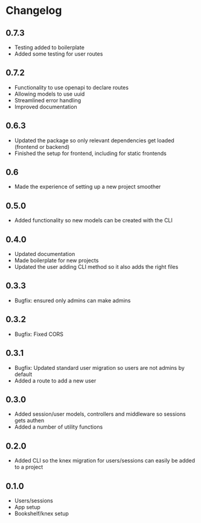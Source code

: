 # Changelog

## 0.7.3
- Testing added to boilerplate
- Added some testing for user routes

## 0.7.2
- Functionality to use openapi to declare routes
- Allowing models to use uuid
- Streamlined error handling
- Improved documentation

## 0.6.3
- Updated the package so only relevant dependencies get loaded (frontend or backend)
- Finished the setup for frontend, including for static frontends

## 0.6
- Made the experience of setting up a new project smoother

## 0.5.0
- Added functionality so new models can be created with the CLI

## 0.4.0
- Updated documentation
- Made boilerplate for new projects
- Updated the user adding CLI method so it also adds the right files

## 0.3.3
- Bugfix: ensured only admins can make admins

## 0.3.2
- Bugfix: Fixed CORS

## 0.3.1
- Bugfix: Updated standard user migration so users are not admins by default
- Added a route to add a new user

## 0.3.0
- Added session/user models, controllers and middleware so sessions gets authen
- Added a number of utility functions

## 0.2.0
- Added CLI so the knex migration for users/sessions can easily be added to a project

## 0.1.0
- Users/sessions
- App setup
- Bookshelf/knex setup
